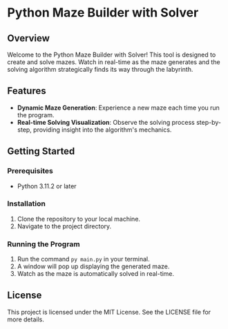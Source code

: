 # Python Maze Builder with Solver

## Overview
Welcome to the Python Maze Builder with Solver! This tool is designed to create and solve mazes. 
Watch in real-time as the maze generates and the solving algorithm strategically finds its way through the labyrinth.

## Features
- **Dynamic Maze Generation**: Experience a new maze each time you run the program.
- **Real-time Solving Visualization**: Observe the solving process step-by-step, providing insight into the algorithm's mechanics.

## Getting Started
### Prerequisites
- Python 3.11.2 or later

### Installation
1. Clone the repository to your local machine.
2. Navigate to the project directory.

### Running the Program
1. Run the command `py main.py` in your terminal.
2. A window will pop up displaying the generated maze.
3. Watch as the maze is automatically solved in real-time.

## License
This project is licensed under the MIT License. See the LICENSE file for more details.
